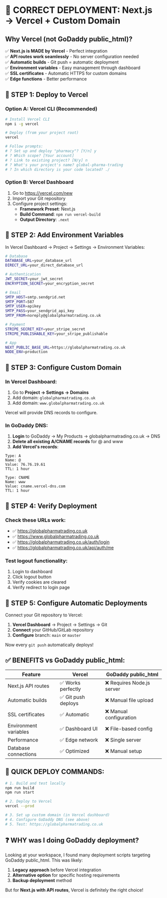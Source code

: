 # 🚀 CORRECT DEPLOYMENT: Next.js → Vercel + Custom Domain

## Why Vercel (not GoDaddy public_html)?

✅ **Next.js is MADE by Vercel** - Perfect integration  
✅ **API routes work seamlessly** - No server configuration needed  
✅ **Automatic builds** - Git push = automatic deployment  
✅ **Environment variables** - Easy management through dashboard  
✅ **SSL certificates** - Automatic HTTPS for custom domains  
✅ **Edge functions** - Better performance  

## 🎯 STEP 1: Deploy to Vercel

### Option A: Vercel CLI (Recommended)
```bash
# Install Vercel CLI
npm i -g vercel

# Deploy (from your project root)
vercel

# Follow prompts:
# ? Set up and deploy "pharmacy"? [Y/n] y
# ? Which scope? [Your account]
# ? Link to existing project? [N/y] n
# ? What's your project's name? global-pharma-trading
# ? In which directory is your code located? ./
```

### Option B: Vercel Dashboard
1. Go to https://vercel.com/new
2. Import your Git repository
3. Configure project settings:
   - **Framework Preset**: Next.js
   - **Build Command**: `npm run vercel-build`
   - **Output Directory**: `.next`

## 🎯 STEP 2: Add Environment Variables

In Vercel Dashboard → Project → Settings → Environment Variables:

```bash
# Database
DATABASE_URL=your_database_url
DIRECT_URL=your_direct_database_url

# Authentication
JWT_SECRET=your_jwt_secret
ENCRYPTION_SECRET=your_encryption_secret

# Email
SMTP_HOST=smtp.sendgrid.net
SMTP_PORT=587
SMTP_USER=apikey
SMTP_PASS=your_sendgrid_api_key
SMTP_FROM=noreply@globalpharmatrading.co.uk

# Payment
STRIPE_SECRET_KEY=your_stripe_secret
STRIPE_PUBLISHABLE_KEY=your_stripe_publishable

# App
NEXT_PUBLIC_BASE_URL=https://globalpharmatrading.co.uk
NODE_ENV=production
```

## 🎯 STEP 3: Configure Custom Domain

### In Vercel Dashboard:
1. Go to **Project → Settings → Domains**
2. Add domain: `globalpharmatrading.co.uk`
3. Add domain: `www.globalpharmatrading.co.uk`

Vercel will provide DNS records to configure.

### In GoDaddy DNS:
1. **Login** to GoDaddy → My Products → globalpharmatrading.co.uk → DNS
2. **Delete all existing A/CNAME records** for @ and www
3. **Add Vercel's records**:

```
Type: A
Name: @
Value: 76.76.19.61
TTL: 1 hour

Type: CNAME  
Name: www
Value: cname.vercel-dns.com
TTL: 1 hour
```

## 🎯 STEP 4: Verify Deployment

### Check these URLs work:
- ✅ https://globalpharmatrading.co.uk
- ✅ https://www.globalpharmatrading.co.uk  
- ✅ https://globalpharmatrading.co.uk/auth/login
- ✅ https://globalpharmatrading.co.uk/api/auth/me

### Test logout functionality:
1. Login to dashboard
2. Click logout button  
3. Verify cookies are cleared
4. Verify redirect to login page

## 🎯 STEP 5: Configure Automatic Deployments

Connect your Git repository to Vercel:
1. **Vercel Dashboard** → Project → Settings → Git
2. **Connect** your GitHub/GitLab repository
3. **Configure** branch: `main` or `master`

Now every `git push` automatically deploys!

## ✅ BENEFITS vs GoDaddy public_html:

| Feature | Vercel | GoDaddy public_html |
|---------|--------|-------------------|
| Next.js API routes | ✅ Works perfectly | ❌ Requires Node.js server |
| Automatic builds | ✅ Git push deploys | ❌ Manual file upload |
| SSL certificates | ✅ Automatic | ❌ Manual configuration |
| Environment variables | ✅ Dashboard UI | ❌ File-based config |
| Performance | ✅ Edge network | ❌ Single server |
| Database connections | ✅ Optimized | ❌ Manual setup |

## 🚀 QUICK DEPLOY COMMANDS:

```bash
# 1. Build and test locally
npm run build
npm run start

# 2. Deploy to Vercel
vercel --prod

# 3. Set up custom domain (in Vercel dashboard)
# 4. Configure GoDaddy DNS (see above)
# 5. Test: https://globalpharmatrading.co.uk
```

## ❓ WHY was I doing GoDaddy deployment?

Looking at your workspace, I found many deployment scripts targeting GoDaddy public_html. This was likely:
1. **Legacy approach** before Vercel integration
2. **Alternative option** for specific hosting requirements  
3. **Backup deployment** method

But for **Next.js with API routes**, Vercel is definitely the right choice!
